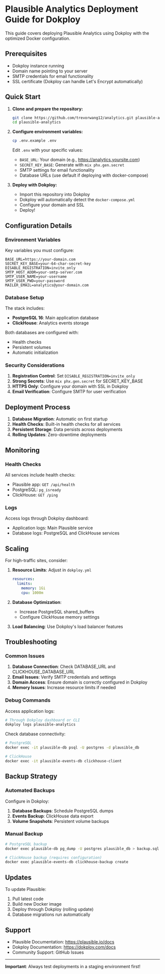 # Plausible Analytics Deployment Guide for Dokploy

This guide covers deploying Plausible Analytics using Dokploy with the optimized Docker configuration.

## Prerequisites

- Dokploy instance running
- Domain name pointing to your server
- SMTP credentials for email functionality
- SSL certificate (Dokploy can handle Let's Encrypt automatically)

## Quick Start

1. **Clone and prepare the repository:**
   ```bash
   git clone https://github.com/trevorwang12/analytics.git plausible-analytics
   cd plausible-analytics
   ```

2. **Configure environment variables:**
   ```bash
   cp .env.example .env
   ```
   Edit `.env` with your specific values:
   - `BASE_URL`: Your domain (e.g., https://analytics.yoursite.com)
   - `SECRET_KEY_BASE`: Generate with `mix phx.gen.secret`
   - SMTP settings for email functionality
   - Database URLs (use default if deploying with docker-compose)

3. **Deploy with Dokploy:**
   - Import this repository into Dokploy
   - Dokploy will automatically detect the `docker-compose.yml`
   - Configure your domain and SSL
   - Deploy!

## Configuration Details

### Environment Variables

Key variables you must configure:

```env
BASE_URL=https://your-domain.com
SECRET_KEY_BASE=your-64-char-secret-key
DISABLE_REGISTRATION=invite_only
SMTP_HOST_ADDR=your-smtp-server.com
SMTP_USER_NAME=your-username
SMTP_USER_PWD=your-password
MAILER_EMAIL=analytics@your-domain.com
```

### Database Setup

The stack includes:
- **PostgreSQL 16**: Main application database
- **ClickHouse**: Analytics events storage

Both databases are configured with:
- Health checks
- Persistent volumes
- Automatic initialization

### Security Considerations

1. **Registration Control**: Set `DISABLE_REGISTRATION=invite_only`
2. **Strong Secrets**: Use `mix phx.gen.secret` for SECRET_KEY_BASE
3. **HTTPS Only**: Configure your domain with SSL in Dokploy
4. **Email Verification**: Configure SMTP for user verification

## Deployment Process

1. **Database Migration**: Automatic on first startup
2. **Health Checks**: Built-in health checks for all services
3. **Persistent Storage**: Data persists across deployments
4. **Rolling Updates**: Zero-downtime deployments

## Monitoring

### Health Checks

All services include health checks:
- Plausible app: `GET /api/health`
- PostgreSQL: `pg_isready`
- ClickHouse: `GET /ping`

### Logs

Access logs through Dokploy dashboard:
- Application logs: Main Plausible service
- Database logs: PostgreSQL and ClickHouse services

## Scaling

For high-traffic sites, consider:

1. **Resource Limits**: Adjust in `dokploy.yml`
   ```yaml
   resources:
     limits:
       memory: 1Gi
       cpu: 1000m
   ```

2. **Database Optimization**: 
   - Increase PostgreSQL shared_buffers
   - Configure ClickHouse memory settings

3. **Load Balancing**: Use Dokploy's load balancer features

## Troubleshooting

### Common Issues

1. **Database Connection**: Check DATABASE_URL and CLICKHOUSE_DATABASE_URL
2. **Email Issues**: Verify SMTP credentials and settings  
3. **Domain Access**: Ensure domain is correctly configured in Dokploy
4. **Memory Issues**: Increase resource limits if needed

### Debug Commands

Access application logs:
```bash
# Through Dokploy dashboard or CLI
dokploy logs plausible-analytics
```

Check database connectivity:
```bash
# PostgreSQL
docker exec -it plausible-db psql -U postgres -d plausible_db

# ClickHouse  
docker exec -it plausible-events-db clickhouse-client
```

## Backup Strategy

### Automated Backups

Configure in Dokploy:
1. **Database Backups**: Schedule PostgreSQL dumps
2. **Events Backup**: ClickHouse data export
3. **Volume Snapshots**: Persistent volume backups

### Manual Backup

```bash
# PostgreSQL backup
docker exec plausible-db pg_dump -U postgres plausible_db > backup.sql

# ClickHouse backup (requires configuration)
docker exec plausible-events-db clickhouse-backup create
```

## Updates

To update Plausible:

1. Pull latest code
2. Build new Docker image
3. Deploy through Dokploy (rolling update)
4. Database migrations run automatically

## Support

- Plausible Documentation: https://plausible.io/docs
- Dokploy Documentation: https://dokploy.com/docs
- Community Support: GitHub Issues

---

**Important**: Always test deployments in a staging environment first!